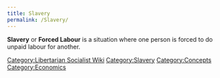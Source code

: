 ```yaml
---
title: Slavery
permalink: /Slavery/
---
```


**Slavery** or **Forced Labour** is a situation where one person is
forced to do unpaid labour for another.

[Category:Libertarian Socialist
Wiki](Category:Libertarian_Socialist_Wiki.md "wikilink")
[Category:Slavery](Category:Slavery.md "wikilink")
[Category:Concepts](Category:Concepts.md "wikilink")
[Category:Economics](Category:Economics.md "wikilink")